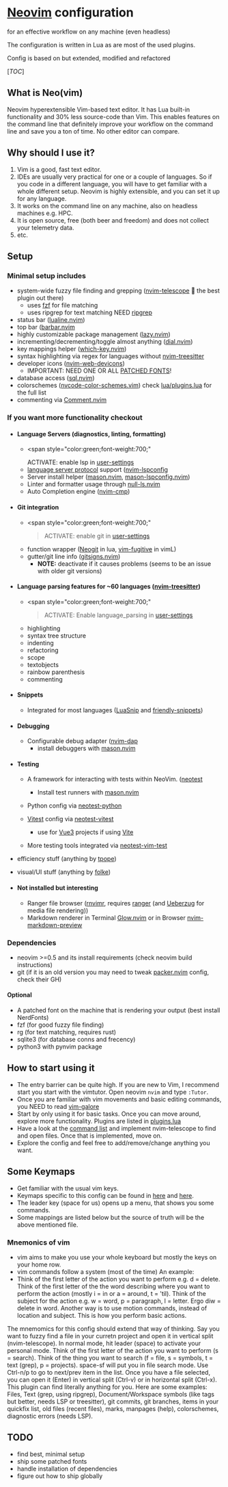 # [Neovim](https://github.com/neovim/neovim) configuration

for an effective workflow on any machine (even headless)

The configuration is written in Lua as are most of the used plugins.

Config is based on but extended, modified and refactored

[_TOC_]

## What is Neo(vim)

Neovim hyperextensible Vim-based text editor. It has Lua built-in functionality
and 30% less source-code than Vim. This enables features on the command line that
definitely improve your workflow on the command line and save you a ton of time.
No other editor can compare.

## Why should I use it?

1. Vim is a good, fast text editor.
2. IDEs are usually very practical for one or a couple of languages. So if you
code in a different language, you will have to get familiar with a whole different
setup. Neovim is highly extensible, and you can set it up for any language.
3. It works on the command line on any machine, also on headless machines e.g. HPC.
4. It is open source, free (both beer and freedom) and does not collect your
telemetry data.
5. etc.

## Setup

### Minimal setup includes

- system-wide fuzzy file finding and grepping
    ([nvim-telescope](https://github.com/nvim-telescope/telescope.nvim) 
    the best plugin out there)
  - uses [fzf](https://github.com/junegunn/fzf) for file matching
  - uses ripgrep for text matching NEED [ripgrep](https://github.com/BurntSushi/ripgrep)
- status bar ([lualine.nvim](https://github.com/nvim-lualine/lualine.nvim))
- top bar ([barbar.nvim](https://github.com/romgrk/barbar.nvim)
- highly customizable package management ([lazy.nvim](https://github.com/folke/lazy.nvim))
- incrementing/decrementing/toggle almost anything ([dial.nvim](https://github.com/monaqa/dial.nvim))
- key mappings helper ([which-key.nvim](https://github.com/folke/which-key.nvim))
- syntax highlighting via regex for languages without
    [nvim-treesitter](https://github.com/nvim-treesitter/nvim-treesitter)
- developer icons ([nvim-web-devicons](https://github.com/kyazdani42/nvim-web-devicons))
  - IMPORTANT: NEED ONE OR ALL [PATCHED FONTS](https://github.com/ryanoasis/nerd-fonts)!
- database access ([sql.nvim](https://github.com/tami5/sql.nvim))
- colorschemes ([nvcode-color-schemes.vim](https://github.com/ChristianChiarulli/nvcode-color-schemes.vim))
check [lua/plugins.lua](lua/plugins.lua) for the full list
- commenting via [Comment.nvim](https://github.com/numToStr/Comment.nvim)

### If you want more functionality checkout

- #### Language Servers (diagnostics, linting, formatting)

  - <span
      style="color:green;font-weight:700;"
      >
      ACTIVATE:
      </span>
      enable lsp in [user-settings](user-settings.lua)
  - [language server protocol](https://microsoft.github.io/language-server-protocol/)
      support ([nvim-lspconfig](https://github.com/neovim/nvim-lspconfig)
  - Server install helper ([mason.nvim](https://github.com/williamboman/mason.nvim),
      [mason-lspconfig.nvim](https://github.com/williamboman/mason-lspconfig.nvim))
  - Linter and formatter usage through [null-ls.nvim](https://github.com/jose-elias-alvarez/null-ls.nvim)
  - Auto Completion engine ([nvim-cmp](https://github.com/hrsh7th/nvim-cmp))

- #### Git integration

  - <span
      style="color:green;font-weight:700;"
      >ACTIVATE:</span> enable git in [user-settings](user-settings.lua)
  - function wrapper ([Neogit](https://github.com/TimUntersberger/neogit) in lua,
      [vim-fugitive](https://github.com/tpope/vim-fugitive) in vimL)
  - gutter/git line info ([gitsigns.nvim](https://github.com/lewis6991/gitsigns.nvim))
    - **NOTE:** deactivate if it causes problems (seems to be an issue with
        older git versions)

- #### Language parsing features for ~60 languages ([nvim-treesitter](https://github.com/nvim-treesitter/nvim-treesitter))

  - <span
      style="color:green;font-weight:700;"
      >ACTIVATE:</span> Enable language_parsing in [user-settings](user-settings.lua)
  - highlighting
  - syntax tree structure
  - indenting
  - refactoring
  - scope
  - textobjects
  - rainbow parenthesis
  - commenting

- #### Snippets

  - Integrated for most languages ([LuaSnip](https://github.com/L3MON4D3/LuaSnip)
      and [friendly-snippets](https://github.com/rafamadriz/friendly-snippets))

- #### Debugging

  - Configurable debug adapter ([nvim-dap](https://github.com/mfussenegger/nvim-dap)
    - install debuggers with [mason.nvim](https://williamboman/mason.nvim)

- #### Testing

  - A framework for interacting with tests within NeoVim. ([neotest](https://github.com/nvim-neotest/neotest)
    - Install test runners with [mason.nvim](https://williamboman/mason.nvim)
  - Python config via [neotest-python](https://github.com/nvim-neotest/neotest-python)
  - [Vitest](https://vitest.dev) config via [neotest-vitest](https://github.com/marilari88/neotest-vitest)
    - use for [Vue3](https://vuejs.org/) projects if using [Vite](https://vitejs.dev/)

  - More testing tools integrated via [neotest-vim-test](https://github.com/nvim-neotest/neotest-vim-test)
- efficiency stuff (anything by [tpope](https://github.com/tpope))
- visual/UI stuff (anything by [folke](https://github.com/folke))

- #### Not installed but interesting

  - Ranger file browser ([rnvimr](https://github.com/kevinhwang91/rnvimr),
      requires [ranger](https://github.com/ranger/ranger)
      (and [Ueberzug](https://github.com/seebye/ueberzug) for media file rendering))
  - Markdown renderer in Terminal
      [Glow.nvim](https://github.com/ellisonleao/glow.nvim) or in Browser
      [nvim-markdown-preview](https://github.com/ellisonleao/glow.nvim)

### Dependencies

- neovim >=0.5 and its install requirements (check neovim build instructions)
- git (if it is an old version you may need to tweak
    [packer.nvim](https://github.com/wbthomason/packer.nvim) config, check their
    GH)

#### Optional

- A patched font on the machine that is rendering your output (best install NerdFonts)
- fzf (for good fuzzy file finding)
- rg (for text matching, requires rust)
- sqlite3 (for database conns and frecency)
- python3 with pynvim package

## How to start using it

- The entry barrier can be quite high. If you are new to Vim, I recommend start
    you start with the vimtutor. Open neovim `nvim` and type `:Tutor`.
- Once you are familiar with vim movements and basic editing commands, you NEED
    to read [vim-galore](https://github.com/mhinz/vim-galore)
- Start by only using it for basic tasks. Once you can move around, explore more
    functionality. Plugins are listed in [plugins.lua](lua/plugins.lua)
- Have a look at the [command list](lua/base/which-key/init.lua) and implement
    nvim-telescope to find and open files. Once that is implemented, move on.
- Explore the config and feel free to add/remove/change anything you want.

## Some Keymaps

- Get familiar with the usual vim keys.
- Keymaps specific to this config can be found in [here](lua/which-key/init.lua)
    and [here](lua/keymappings.lua).
- The leader key (space for us) opens up a menu, that shows you some commands.
- Some mappings are listed below but the source of truth will be the above
    mentioned file.

### Mnemonics of vim

- vim aims to make you use your whole keyboard but mostly the keys on your home row.
- vim commands follow a system (most of the time)
An example:
- Think of the first letter of the action you want to perform e.g. d = delete.
    Think of the first letter of the the word describing where you want to perform
    the action (mostly i = in or a = around, t = 'til). Think of the subject for
    the action e.g. w = word, p = paragraph, l = letter. Ergo diw = delete in word.
    Another way is to use motion commands, instead of location and subject. This
    is how you perform basic actions.

The mnemomics for this config should extend that way of thinking. Say you want
to fuzzy find a file in your curretn project and open it in vertical split
(nvim-telescope). In normal mode, hit leader (space) to activate your personal
mode. Think of the first letter of the action you want to perform (s = search).
Think of the thing you want to search (f = file, s = symbols, t = text (grep),
p = projects). space-sf will put you in file search mode. Use Ctrl-n/p to go
to next/prev item in the list. Once you have a file selected, you can open it
(Enter) in vertical split (Ctrl-v) or in horizontal split (Ctrl-x). This plugin
can find literally anything for you. Here are some examples: Files, Text (grep,
using ripgrep), Document/Workspace symbols (like tags but better, needs LSP or
treesitter), git commits, git branches, items in your quickfix list, old files
(recent files), marks, manpages (help), colorschemes, diagnostic errors (needs LSP).

## TODO

- find best, minimal setup
- ship some patched fonts
- handle installation of dependencies
- figure out how to ship globally